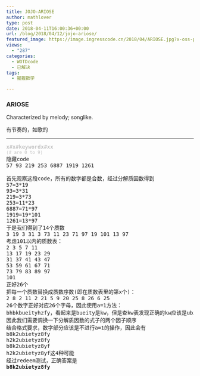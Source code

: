 ```yaml
---
title: JOJO-ARIOSE
author: mathlover
type: post
date: 2018-04-11T16:00:36+00:00
url: /blog/2018/04/12/jojo-ariose/
featured_image: https://image.ingresscode.cn/2018/04/ARIOSE.jpg?x-oss-process=image/resize,m_fill,w_601,h_220
views:
  - "287"
categories:
  - WOTDcode
  - 已解决
tags:
  - 猩猩数学

---
```

### ARIOSE

Characterized by melody; songlike.

有节奏的，如歌的

<!--more-->

* * *

<pre><span style="color: #c4c4c4;"><b>x#x#keywordx#xx</b></span>
<span style="color: #c4c4c4;"><small>(# are 0 to 9)</small></span>
隐藏code
57 93 219 253 6887 1919 1261

首先观察这段code，所有的数字都是合数，经过分解质因数得到
57=3*19
93=3*31
219=3*73
253=11*23
6887=71*97
1919=19*101
1261=13*97
于是我们得到了14个质数
3 19 3 31 3 73 11 23 71 97 19 101 13 97
考虑101以内的质数表：
2 3 5 7 11
13 17 19 23 29
31 37 41 43 47
53 59 61 67 71
73 79 83 89 97
101
正好26个
把每一个质数替换成质数序数(即在质数表里的第x个)：
2 8 2 11 2 21 5 9 20 25 8 26 6 25
26个数字正好对应26个字母，因此使用a=1方法：
bhbkbueityhzfy，看起来是bueity是kw，但是查kw表发现正确的kw应该是ubiety
因此我们需要调换一下分解质因数的式子的两个因子顺序
结合格式要求，数字部分应该是不进行a=1的操作，因此会有
b8k2ubietyz8fy
h2k2ubietyz8fy
b8k2ubietyz8yf
h2k2ubietyz8yf这4种可能
经过redeem测试，正确答案是
<strong>b8k2ubietyz8fy

</strong></pre>